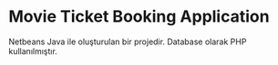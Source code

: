 # Movie Ticket Booking Application
 Netbeans Java ile oluşturulan bir projedir. Database olarak PHP kullanılmıştır.

